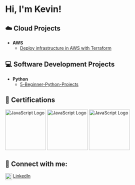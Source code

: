 <h1>Hi, I'm Kevin! </h1>

<h2>☁️ Cloud Projects</h2>

- <b>AWS</b>
  - [Deploy infrastructure in AWS with Terraform](https://github.com/k-milic/deploy-infrastructure-with-terraform)

<h2>💻 Software Development Projects</h2>

- <b>Python</b>
  - [5-Beginner-Python-Projects](https://github.com/milic-k/5-Beginner-Python-Projects)

<h2>📄 Certifications</h2>

<p>
<img src="https://images.credly.com/size/340x340/images/c3ab66f8-5d59-4afa-a6c2-0ba30a1989ca/CERT-Expert-DevOps-Engineer-600x600.png" alt="JavaScript Logo" width="130" height="130"/>
<img src="https://images.credly.com/size/340x340/images/336eebfc-0ac3-4553-9a67-b402f491f185/azure-administrator-associate-600x600.png" alt="JavaScript Logo" width="130" height="130"/>
<img src="https://images.credly.com/size/340x340/images/99289602-861e-4929-8277-773e63a2fa6f/image.png" alt="JavaScript Logo" width="130" height="130"/>

</p>

<h2> 🤳 Connect with me:</h2>
<img align="left" alt="KevinMilic | LinkedIn" width="22px" src="https://cdn.jsdelivr.net/npm/simple-icons@v3/icons/linkedin.svg"/>
<a href="https://linkedin.com/in/kevin-milic">LinkedIn</a>
